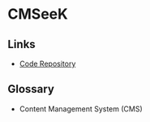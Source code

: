 # CMSeeK

## Links

- [Code Repository](https://github.com/Tuhinshubhra/CMSeeK)

## Glossary

- Content Management System (CMS)
